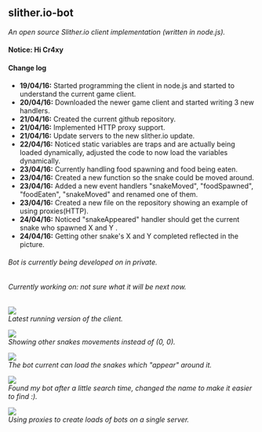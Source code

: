<h2>slither.io-bot</h2>
<i>An open source Slither.io client implementation (written in node.js).</i>

<h4>Notice: Hi Cr4xy</h4>

<h4>Change log</h4>
<ul>
  <li><b>19/04/16:</b> Started programming the client in node.js and started to understand the current game client.</li>
  <li><b>20/04/16:</b> Downloaded the newer game client and started writing 3 new handlers.</li>
  <li><b>21/04/16:</b> Created the current github repository.</li>
  <li><b>21/04/16:</b> Implemented HTTP proxy support.</li>
  <li><b>21/04/16:</b> Update servers to the new slither.io update.</li>
  <li><b>22/04/16:</b> Noticed static variables are traps and are actually being loaded dynamically, adjusted the code to now load the variables dynamically.</li>
  <li><b>23/04/16:</b> Currently handling food spawning and food being eaten.</li>
  <li><b>23/04/16:</b> Created a new function so the snake could be moved around.</li>
  <li><b>23/04/16:</b> Added a new event handlers "snakeMoved", "foodSpawned", "foodEaten", "snakeMoved" and renamed one of them.</li>
  <li><b>23/04/16:</b> Created a new file on the repository showing an example of using proxies(HTTP).</li>
  <li><b>24/04/16:</b> Noticed "snakeAppeared" handler should get the current snake who spawned X and Y .</li>
  <li><b>24/04/16:</b> Getting other snake's X and Y completed reflected in the picture.</li>
</ul>

<h6>Bot is currently being developed on in private.</h6>
<h6>Currently working on: not sure what it will be next now.</h6>

<img src="http://i.imgur.com/k2ygqtJ.png" /><br>
<i>Latest running version of the client.</i><br>

<img src="http://i.imgur.com/p8RPPkD.png" /><br>
<i>Showing other snakes movements instead of (0, 0).</i><br>

<img src="http://i.imgur.com/jcxth8u.png" /><br>
<i>The bot current can load the snakes which "appear" around it.</i><br>

<img src="http://i.imgur.com/xbXGbqW.png" /><br>
<i>Found my bot after a little search time, changed the name to make it easier to find :).</i><br>

<img src="http://i.imgur.com/tQtGbrv.png" /><br>
<i>Using proxies to create loads of bots on a single server.</i><br>
